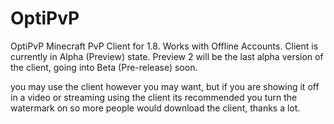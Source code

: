 # OptiPvP
OptiPvP Minecraft PvP Client for 1.8.
Works with Offline Accounts.
Client is currently in Alpha (Preview) state. Preview 2 will be the last alpha version of the client, going into Beta (Pre-release) soon.



you may use the client however you may want, but if you are showing it off in a video or streaming using the client its recommended you turn the watermark on so more people would download the client, thanks a lot.
